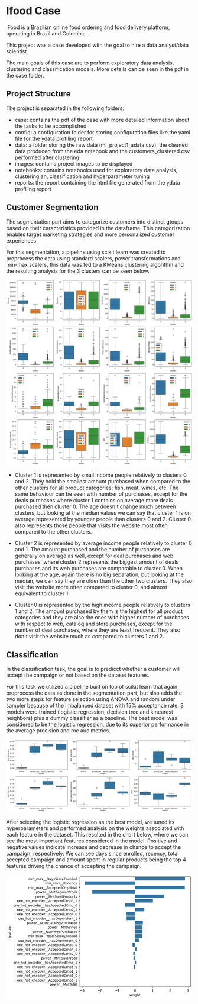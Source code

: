 # Ifood Case

iFood is a Brazilian online food ordering and food delivery platform, operating in Brazil and Colombia. 

This project was a case developed with the goal to hire a data analyst/data scientist.

The main goals of this case are to perform exploratory data analysis, clustering and classification models. More details can be seen in the pdf in the case folder.

## Project Structure

The project is separated in the following folders:

- case: contains the pdf of the case with more detailed information about the tasks to be accomplished
- config: a configuration folder for storing configuration files like the yaml file for the ydata profiling report
- data: a folder storing the raw data (ml_project1_adata.csv), the cleaned data produced from the eda notebook and the customers_clustered.csv performed after clustering
- images: contains project images to be displayed
- notebooks: contains notebooks used for exploratory data analysis, clustering an, classification and hyperparameter tuning
- reports: the report containing the html file generated from the ydata profiling report

## Customer Segmentation

The segmentation part aims to categorize customers into distinct gtoups based on their caracteristics provided in the dataframe. This categorization enables target marketing strategies and more personalized customer experiences.

For this segmentation, a pipeline using scikit learn was created to preprocess the data using standard scalers, power transformations and min-max scalers, this data was fed to a KMeans clustering algorithm and the resulting analysis for the 3 clusters can be seen below.

![clustering boxplots](/images/cluster_comparing.png)

- Cluster 1 is represented by small income people relatively to clusters 0 and 2. They hold the smallest amount purchased when compared to the other clusters for all product categories: fish, meat, wines, etc. The same behaviour can be seen with number of purchases, except for the deals purchases where cluster 1 contains on average more deals purchased then cluster 0. The age doesn't change much between clusters, but looking at the median values we can say that cluster 1 is on average represented by younger people than clusters 0 and 2. Cluster 0 also represents those people that visits the website most often compared to the other clusters.

- Cluster 2 is represented by average income people relatively to cluster 0 and 1. The amount purchased and the number of purchases are generally on average as well, except for deal purchases and web purchases, where cluster 2 represents the biggest amount of deals purchases and its web purchases are comparable to cluster 0. When looking at the age, again there is no big separation, but looking at the median, we can say they are older than the other two clusters. They also visit the website more often compared to cluster 0, and almost equivalent to cluster 1.

- Cluster 0 is represented by the high income people relatively to clusters 1 and 2. The amount purchased by them is the highest for all product categories and they are also the ones with higher number of purchases with respect to web, catalog and store purchases, except for the number of deal purchases, where they are least frequent. They also don't visit the website much as compared to clusters 1 and 2.

## Classification

In the classification task, the goal is to predicct whether a customer will accept the campaign or not based on the dataset features.

For this task we utilized a pipeline built on top of scikit learn that again preprocess the data as done in the segmentation part, but also adds the two more steps for feature selection using ANOVA and random under sampler because of the imbalanced dataset with 15% acceptance rate. 3 models were trained (logistic regression, decision tree and k nearest neighbors) plus a dummy classifier as a baseline. The best model was considered to be the logistic regression, due to its superior performance in the average precision and roc auc metrics. 

![model comparision](/images/classification_model_comparision.png)

After selecting the logistic regression as the best model, we tuned its hyperparameters and performed analysis on the weights associated with each feature in the dataset. This resulted in the chart below, where we can see the most important features considered in the model. Positive and negative values indicate increase and decrease in chance to accept the campaign, respectively. We can see days since enrolled, recency, total accepted campaign and amount  spent in regular products being the top 4 features driving the chance of accepting the campaign.


![logistic regression weights](/images/logistic_regression_weights.png)
